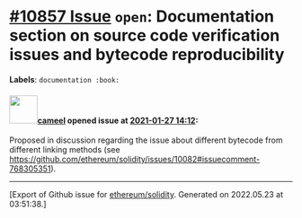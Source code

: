 # [\#10857 Issue](https://github.com/ethereum/solidity/issues/10857) `open`: Documentation section on source code verification issues and bytecode reproducibility
**Labels**: `documentation :book:`


#### <img src="https://avatars.githubusercontent.com/u/137030?v=4" width="50">[cameel](https://github.com/cameel) opened issue at [2021-01-27 14:12](https://github.com/ethereum/solidity/issues/10857):

Proposed in discussion regarding the issue about different bytecode from different linking methods (see https://github.com/ethereum/solidity/issues/10082#issuecomment-768305351).




-------------------------------------------------------------------------------



[Export of Github issue for [ethereum/solidity](https://github.com/ethereum/solidity). Generated on 2022.05.23 at 03:51:38.]
